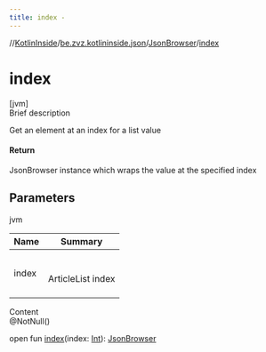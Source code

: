 ```yaml
---
title: index -
---
```

//[KotlinInside](../../index.md)/[be.zvz.kotlininside.json](../index.md)/[JsonBrowser](index.md)/[index](--index--.md)



# index  
[jvm]  
Brief description  


Get an element at an index for a list value



#### Return  


JsonBrowser instance which wraps the value at the specified index



## Parameters  
  
jvm  
  
|  Name|  Summary| 
|---|---|
| index| <br><br>ArticleList index<br><br>
  
  
Content  
@NotNull()  
  
open fun [index](--index--.md)(index: [Int](https://kotlinlang.org/api/latest/jvm/stdlib/kotlin/-int/index.html)): [JsonBrowser](index.md)  



